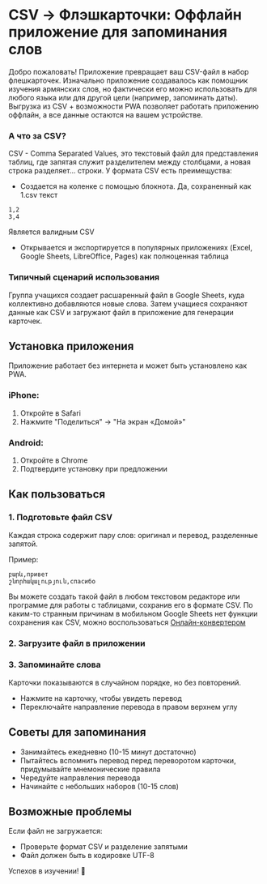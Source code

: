 # CSV → Флэшкарточки: Оффлайн приложение для запоминания слов

Добро пожаловать! Приложение превращает ваш CSV-файл в набор флешкарточек. Изначально приложение создавалось как помощник изучения армянских слов, но фактически его можно использовать для любого языка или для другой цели (например, запоминать даты).
Выгрузка из CSV + возможности PWA позволяет работать приложению оффлайн, а все данные остаются на вашем устройстве.

### А что за CSV?
CSV - Comma Separated Values, это текстовый файл для представления таблиц, где запятая служит разделителем между столбцами, а новая строка разделяет... строки. У формата CSV есть преимещуства:

* Создается на коленке с помощью блокнота. Да, сохраненный как 1.csv текст
```
1,2
3,4
```
  Является валидным CSV
* Открывается и экспортируется в популярных приложениях (Excel, Google Sheets, LibreOffice, Pages) как полноценная таблица

### Типичный сценарий использования
Группа учащихся создает расшаренный файл в Google Sheets, куда коллективно добавляются новые слова. Затем учащиеся сохраняют данные как CSV и загружают файл в приложение для генерации карточек.


## Установка приложения

Приложение работает без интернета и может быть установлено как PWA.

### iPhone:
1. Откройте в Safari
2. Нажмите "Поделиться" → "На экран «Домой»"

### Android:
1. Откройте в Chrome
2. Подтвердите установку при предложении


## Как пользоваться

### 1. Подготовьте файл CSV
Каждая строка содержит пару слов: оригинал и перевод, разделенные запятой.

Пример:

```
բարև,привет
շնորհակալություն,спасибо
```
Вы можете создать такой файл в любом текстовом редакторе или программе для работы с таблицами, сохранив его в формате CSV. По каким-то странным причинам в мобильном Google Sheets нет функции сохранения как CSV, можно воспользоваться [Онлайн-конвертером](https://cloudconvert.com/xls-to-csv)

### 2. Загрузите файл в приложении
### 3. Запоминайте слова
Карточки показываются в случайном порядке, но без повторений.

* Нажмите на карточку, чтобы увидеть перевод
* Переключайте направление перевода в правом верхнем углу

## Советы для запоминания

* Занимайтесь ежедневно (10-15 минут достаточно)
* Пытайтесь вспомнить перевод перед переворотом карточки, придумывайте мнемонические правила
* Чередуйте направления перевода
* Начинайте с небольших наборов (10-15 слов)

## Возможные проблемы

Если файл не загружается:

* Проверьте формат CSV и разделение запятыми
* Файл должен быть в кодировке UTF-8

Успехов в изучении! 🌟
